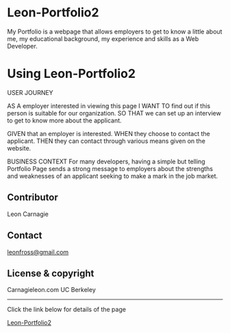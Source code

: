 # Leon-Portfolio2

My Portfolio is a webpage that allows employers to get to know a little about me, my educational background, my experience and skills as a Web Developer.

# Using Leon-Portfolio2

USER JOURNEY 

AS A employer interested in viewing this page
I WANT TO find out if this person is suitable for our organization.
SO THAT we can set up an interview to get to know more about the applicant.

GIVEN that an employer is interested.
WHEN they choose to contact the applicant. 
THEN they can contact through various means given on the website.


BUSINESS CONTEXT For many developers, having a simple but telling Portfolio Page sends a strong message to employers about the strengths and weaknesses of an applicant seeking to make a mark in the job market.   

## Contributor

Leon Carnagie 


## Contact

<leonfross@gmail.com>


## License & copyright

Carnagieleon.com UC Berkeley

---

Click the link below for details of the page

[Leon-Portfolio2](https://leon0917.github.io/Leon-Portfolio2/)
